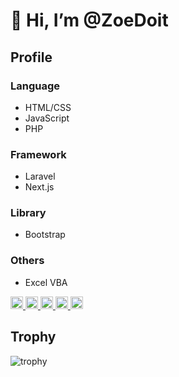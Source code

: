 # 👋 Hi, I’m @ZoeDoit

## Profile
### Language
- HTML/CSS
- JavaScript
- PHP

### Framework
- Laravel
- Next.js

### Library
- Bootstrap

### Others
- Excel VBA

<p align="left">
  <a href="https://github.com/ZoeDoit">
    <img height="20" src="https://komarev.com/ghpvc/?username=ZoeDoit" />
  </a>
  <a href="https://github.com/ZoeDoit">
    <img height="20" src="https://img.shields.io/github/followers/ZoeDoit?label=follow&logo=github&style=flat" />
  </a>
  <a href="http://twitter.com/ZoeDoit">
    <img height="20" src="https://img.shields.io/twitter/follow/ZoeDoit?label=Twitter&logo=twitter&style=flat" />
  </a>
  <a href="http://qiita.com/zoedoit">
    <img height="20" src="https://qiita-badge.apiapi.app/s/zoedoit/posts.svg" />
  </a>
  <a href="http://qiita.com/zoedoit">
    <img height="20" src="https://qiita-badge.apiapi.app/s/zoedoit/contributions.svg" />
  </a>
</p>

## Trophy
![trophy](https://github-profile-trophy.vercel.app/?username=ZoeDoit&theme=gruvbox)


<!---
ZoeDoit/ZoeDoit is a ✨ special ✨ repository because its `README.md` (this file) appears on your GitHub profile.
You can click the Preview link to take a look at your changes.
- 👋 Hi, I’m @ZoeDoit
- 👀 I’m interested in ...
- 🌱 I’m currently learning ...
- 💞️ I’m looking to collaborate on ...
- 📫 How to reach me ...
- 😄 Pronouns: ...
- ⚡ Fun fact: ...
--->
